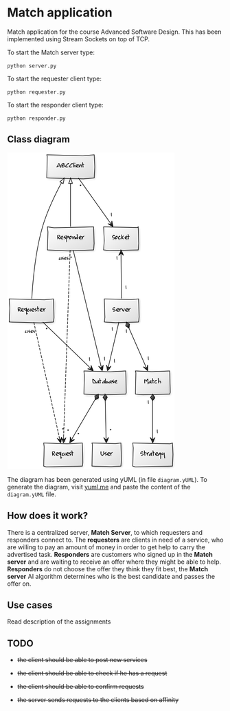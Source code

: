 # Match application

Match application for the course Advanced Software Design.
This has been implemented using Stream Sockets on top of TCP.

To start the Match server type:

    python server.py


To start the requester client type:

    python requester.py

To start the responder client type:

    python responder.py

## Class diagram

![uml diagram](diagram.png)

The diagram has been generated using yUML (in file `diagram.yUML`). To generate the
diagram, visit [yuml.me](http://yuml.me/diagram/scruffy/class/draw) and
paste the content of the `diagram.yUML` file.

## How does it work?

There is a centralized server, **Match Server**, to which requesters and responders
connect to. The **requesters** are clients in need of a service, who are willing
to pay an amount of money in order to get help to carry the advertised task.
**Responders** are customers who signed up in the **Match server** and are
waiting to receive an offer where they might be able to help. **Responders**
do not choose the offer they think they fit best, the **Match server** AI
algorithm determines who is the best candidate and passes the offer on.

## Use cases

Read description of the assignments

## TODO

- ~~the client should be able to post new services~~

- ~~the client should be able to check if he has a request~~

- ~~the client should be able to confirm requests~~

- ~~the server sends requests to the clients based on affinity~~
